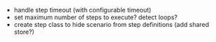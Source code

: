 * handle step timeout (with configurable timeout)
* set maximum number of steps to execute? detect loops?
* create step class to hide scenario from step definitions (add shared store?)
